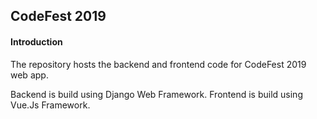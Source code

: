 ## CodeFest 2019

#### Introduction

The repository hosts the backend and frontend code for CodeFest 2019 web app.

Backend is build using Django Web Framework.
Frontend is build using Vue.Js Framework.
